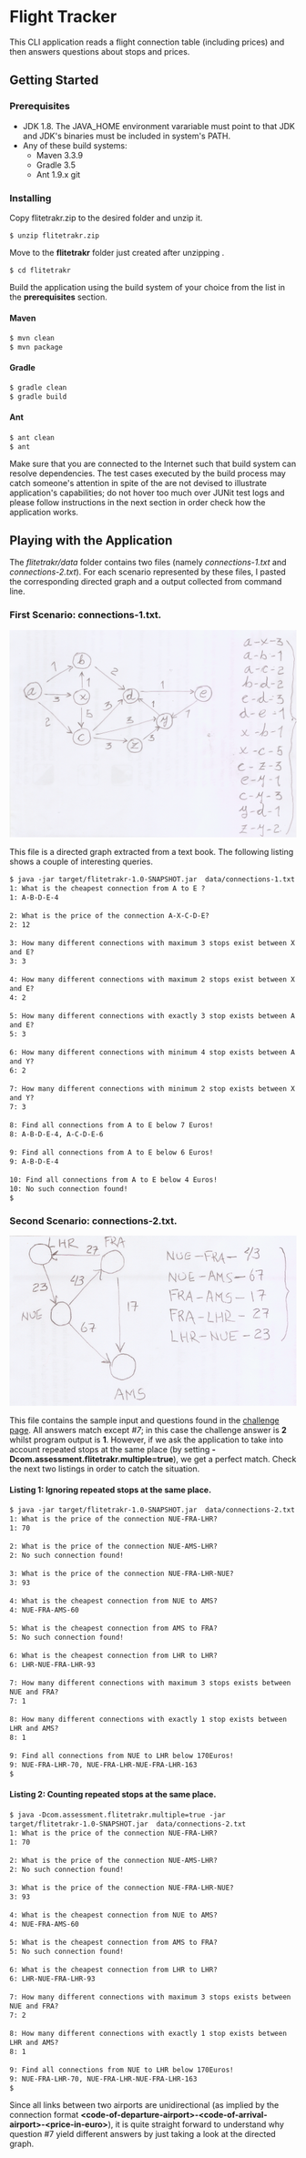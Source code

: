 # Flight Tracker

This CLI application reads a flight connection table (including prices) and then answers questions about stops and prices.

## Getting Started

### Prerequisites

* JDK 1.8. The JAVA_HOME environment varariable must point to that JDK and JDK's binaries must be included in system's PATH.
* Any of these build systems:
    * Maven 3.3.9
    * Gradle 3.5
    * Ant 1.9.x
 git

### Installing

Copy flitetrakr.zip to the desired folder and unzip it. 

```
$ unzip flitetrakr.zip
```

Move to the **flitetrakr** folder just created after unzipping . 

```
$ cd flitetrakr
```

Build the application using the build system of your choice from the list in the **prerequisites** section.

#### Maven

```
$ mvn clean
$ mvn package
```

#### Gradle

```
$ gradle clean
$ gradle build
```

#### Ant

```
$ ant clean
$ ant
```

Make sure that you are connected to the Internet such that build system can resolve dependencies. The test cases executed by the build process may catch someone's attention in spite of the are not devised to illustrate application's capabilities; do not hover too much over JUNit test logs and please follow instructions in the next section in order check how the application works.  


## Playing with the Application 
The *flitetrakr/data* folder contains two files (namely *connections-1.txt* and *connections-2.txt*). For each scenario represented by these files, I pasted the corresponding directed graph and a output collected from command line.  

### First Scenario: connections-1.txt.
![alt text](images/connections-1.png "Graph 1: Sample Input")

This file is a directed graph extracted from a text book. The following listing shows a couple of interesting queries.

```
$ java -jar target/flitetrakr-1.0-SNAPSHOT.jar  data/connections-1.txt
1: What is the cheapest connection from A to E ?
1: A-B-D-E-4

2: What is the price of the connection A-X-C-D-E?
2: 12

3: How many different connections with maximum 3 stops exist between X and E?
3: 3

4: How many different connections with maximum 2 stops exist between X and E?
4: 2

5: How many different connections with exactly 3 stop exists between A and E?
5: 3

6: How many different connections with minimum 4 stop exists between A and Y?
6: 2

7: How many different connections with minimum 2 stop exists between X and Y?
7: 3

8: Find all connections from A to E below 7 Euros!
8: A-B-D-E-4, A-C-D-E-6

9: Find all connections from A to E below 6 Euros!
9: A-B-D-E-4

10: Find all connections from A to E below 4 Euros!
10: No such connection found!
$ 
```
### Second Scenario: connections-2.txt.
![alt text](images/connections-2.png "Graph 1: Sample Input")

This file contains the sample input and questions found in the [challenge page](https://bitbucket.org/adigsd/backend-flitetrakr). All answers match except *#7*; in this case the challenge answer is **2** whilst program output is **1**. However, if we ask the application to take into account repeated stops at the same place (by setting **-Dcom.assessment.flitetrakr.multiple=true**), we get a perfect match. Check the next two listings in order to catch the situation.

####  Listing 1: Ignoring repeated stops at the same place.
```
$ java -jar target/flitetrakr-1.0-SNAPSHOT.jar  data/connections-2.txt 
1: What is the price of the connection NUE-FRA-LHR?
1: 70

2: What is the price of the connection NUE-AMS-LHR?
2: No such connection found!

3: What is the price of the connection NUE-FRA-LHR-NUE?
3: 93

4: What is the cheapest connection from NUE to AMS?
4: NUE-FRA-AMS-60

5: What is the cheapest connection from AMS to FRA?
5: No such connection found!

6: What is the cheapest connection from LHR to LHR?
6: LHR-NUE-FRA-LHR-93

7: How many different connections with maximum 3 stops exists between NUE and FRA?
7: 1

8: How many different connections with exactly 1 stop exists between LHR and AMS?
8: 1

9: Find all connections from NUE to LHR below 170Euros!
9: NUE-FRA-LHR-70, NUE-FRA-LHR-NUE-FRA-LHR-163
$

```
####  Listing 2: Counting repeated stops at the same place.
```
$ java -Dcom.assessment.flitetrakr.multiple=true -jar target/flitetrakr-1.0-SNAPSHOT.jar  data/connections-2.txt
1: What is the price of the connection NUE-FRA-LHR?
1: 70

2: What is the price of the connection NUE-AMS-LHR?
2: No such connection found!

3: What is the price of the connection NUE-FRA-LHR-NUE?
3: 93

4: What is the cheapest connection from NUE to AMS?
4: NUE-FRA-AMS-60

5: What is the cheapest connection from AMS to FRA?
5: No such connection found!

6: What is the cheapest connection from LHR to LHR?
6: LHR-NUE-FRA-LHR-93

7: How many different connections with maximum 3 stops exists between NUE and FRA?
7: 2

8: How many different connections with exactly 1 stop exists between LHR and AMS?
8: 1

9: Find all connections from NUE to LHR below 170Euros!
9: NUE-FRA-LHR-70, NUE-FRA-LHR-NUE-FRA-LHR-163
$

```

Since all links between two airports are unidirectional (as implied by the connection format **&lt;code-of-departure-airport&gt;-&lt;code-of-arrival-airport&gt;-&lt;price-in-euro&gt;**), it is quite straight forward to understand why question #7 yield different answers by just taking a look at the directed graph.
 
